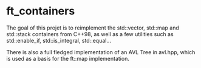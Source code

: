 # ft_containers

The goal of this projet is to reimplement the std::vector, std::map and std::stack containers from C++98,
as well as a few utilities such as std::enable_if, std::is_integral, std::equal...

There is also a full fledged implementation of an AVL Tree in avl.hpp, which is used as a basis for the ft::map implementation.

